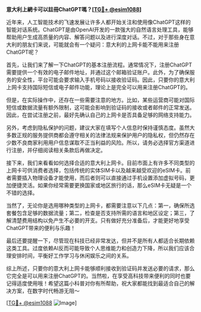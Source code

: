 **意大利上網卡可以註冊ChatGPT嗎？[[TG💪+ @esim1088](https://t.me/s/esim1088)]**

近年来，人工智能技术的飞速发展让许多人都开始关注和使用像ChatGPT这样的智能对话系统。ChatGPT是由OpenAI开发的一款强大的自然语言处理工具，能够帮助用户生成高质量的内容、解答问题以及进行深度对话。不过，对于那些身在意大利的朋友们来说，可能就会有一个疑问：意大利的上网卡能不能用来注册ChatGPT呢？

首先，让我们来了解一下ChatGPT的基本注册流程。通常情况下，注册ChatGPT需要提供一个有效的电子邮件地址，并通过这个邮箱验证账户。此外，为了确保服务的安全性，平台可能会要求输入手机号码以接收验证码。因此，只要你的意大利上网卡支持国际短信或电子邮件功能，理论上是完全可以用来注册ChatGPT的。

但是，在实际操作中，还存在一些需要注意的地方。比如，某些运营商可能对国际短信或数据流量有额外限制，这可能会影响到验证码的接收或者邮件的正常发送。因此，在尝试注册之前，最好先确认自己的上网卡是否具备足够的网络支持能力。

另外，考虑到隐私保护的问题，建议大家在填写个人信息时保持谨慎态度。虽然大多数正规的服务提供商都会遵守相关的法律法规来保护用户的隐私权，但仍然存在少数不良商家利用用户信息谋取不正当利益的风险。所以，请务必选择官方渠道进行注册，并仔细阅读相关条款后再做决定。

接下来，我们来看看如何选择合适的意大利上网卡。目前市面上有许多不同类型的上网卡可供消费者选择，包括传统的实体SIM卡以及越来越受欢迎的eSIM卡。前者需要插入物理设备才能使用，而后者则可以直接通过手机设置添加虚拟号码，更加便捷灵活。如果你经常需要更换国家或地区旅行的话，那么eSIM卡无疑是一个不错的选择。

当然了，无论你是选用哪种类型的上网卡，都需要注意以下几点：第一，确保所选套餐包含足够的数据流量；第二，检查是否支持所需的语言和地区设定；第三，了解清楚费用结构以免产生不必要的开支。只有做好充分准备后，才能更好地享受ChatGPT带来的便利与乐趣！

最后还要提醒一下，尽管现在科技已经非常发达，但并不是所有人都适合长期依赖这类工具。过度依赖AI反而可能导致个人思维能力和创造力下降，所以我们应该合理安排时间，平衡好工作学习与休闲娱乐之间的关系。

综上所述，只要你的意大利上网卡能够顺利接收到验证码并发送必要的请求，那么它完全是可以用来注册ChatGPT的。当然啦，在享受高科技带来便利的同时也要记得适度使用哦！希望这篇小科普对你有所帮助，祝大家都能找到最适合自己的解决方案，在数字时代畅游无阻～

[[TG💪+ @esim1088](https://t.me/s/esim1088) ![Image](https://i.postimg.cc/4NQfJmqS/Snipaste-2025-05-13-00-14-12.png)]